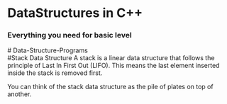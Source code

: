 # DataStructures in C++

<h3>Everything  you need for basic level </h3>
#   D a t a - S t r u c t u r e - P r o g r a m s 
<br>
#Stack Data Structure 
A stack is a linear data structure that follows the principle of Last In First Out (LIFO). This means the last element inserted inside the stack is removed first.
<br>

You can think of the stack data structure as the pile of plates on top of another.
 
 
